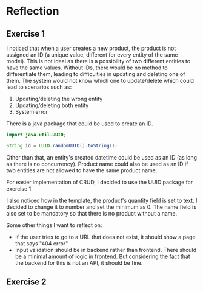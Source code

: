 # Reflection
## Exercise 1
I noticed that when a user creates a new product, the product is not assigned an ID (a unique value, different for every entity of the same model). This is not ideal as there is a possibility of two different entities to have the same values. Without IDs, there would be no method to differentiate them, leading to difficulties in updating and deleting one of them. The system would not know which one to update/delete which could lead to scenarios such as:
1. Updating/deleting the wrong entity
2. Updating/deleting both entity
3. System error

There is a java package that could be used to create an ID.
```java
import java.util.UUID;

String id = UUID.randomUUID().toString();
```
Other than that, an entity's created datetime could be used as an ID (as long as there is no concurrency). Product name could also be used as an ID if two entities are not allowed to have the same product name.

For easier implementation of CRUD, I decided to use the UUID package for exercise 1.

I also noticed how in the template, the product's quantity field is set to text. I decided to change it to number and set the minimum as 0. The name field is also set to be mandatory so that there is no product without a name.

Some other things I want to reflect on:
- If the user tries to go to a URL that does not exist, it should show a page that says "404 error"
- Input validation should be in backend rather than frontend. There should be a minimal amount of logic in frontend. But considering the fact that the backend for this is not an API, it should be fine.
## Exercise 2